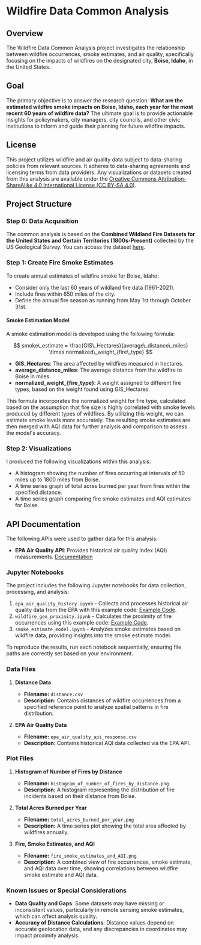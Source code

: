 # Wildfire Data Common Analysis

## Overview
The Wildfire Data Common Analysis project investigates the relationship between wildfire occurrences, smoke estimates, and air quality, specifically focusing on the impacts of wildfires on the designated city, **Boise, Idaho**, in the United States.

## Goal
The primary objective is to answer the research question: **What are the estimated wildfire smoke impacts on Boise, Idaho, each year for the most recent 60 years of wildfire data?** The ultimate goal is to provide actionable insights for policymakers, city managers, city councils, and other civic institutions to inform and guide their planning for future wildfire impacts.

## License
This project utilizes wildfire and air quality data subject to data-sharing policies from relevant sources. It adheres to data-sharing agreements and licensing terms from data providers. Any visualizations or datasets created from this analysis are available under the [Creative Commons Attribution-ShareAlike 4.0 International License (CC BY-SA 4.0)](https://creativecommons.org/licenses/by-sa/4.0/deed.en).

## Project Structure

### Step 0: Data Acquisition
The common analysis is based on the **Combined Wildland Fire Datasets for the United States and Certain Territories (1800s-Present)** collected by the US Geological Survey. You can access the dataset [here](https://www.sciencebase.gov/catalog/item/61aa537dd34eb622f699df81).

### Step 1: Create Fire Smoke Estimates
To create annual estimates of wildfire smoke for Boise, Idaho:
- Consider only the last 60 years of wildland fire data (1961-2021).
- Include fires within 650 miles of the city.
- Define the annual fire season as running from May 1st through October 31st.

#### Smoke Estimation Model
A smoke estimation model is developed using the following formula:

$$
smoke\_estimate = \frac{GIS\_Hectares}{average\_distance\_miles} \times normalized\_weight_{fire\_type}
$$

- **GIS_Hectares**: The area affected by wildfires measured in hectares.
- **average_distance_miles**: The average distance from the wildfire to Boise in miles.
- **normalized_weight_{fire\_type}**: A weight assigned to different fire types, based on the weight found using GIS_Hectares.

This formula incorporates the normalized weight for fire type, calculated based on the assumption that fire size is highly correlated with smoke levels produced by different types of wildfires. By utilizing this weight, we can estimate smoke levels more accurately. The resulting smoke estimates are then merged with AQI data for further analysis and comparison to assess the model's accuracy.

### Step 2: Visualizations
I produced the following visualizations within this analysis:
- A histogram showing the number of fires occurring at intervals of 50 miles up to 1800 miles from Boise.
- A time series graph of total acres burned per year from fires within the specified distance.
- A time series graph comparing fire smoke estimates and AQI estimates for Boise.

## API Documentation
The following APIs were used to gather data for this analysis:
- **EPA Air Quality API**: Provides historical air quality index (AQI) measurements.
[Documentation](https://www.google.com/url?q=https%3A%2F%2Faqs.epa.gov%2Faqsweb%2Fdocuments%2Fdata_api.html)

### Jupyter Notebooks
The project includes the following Jupyter notebooks for data collection, processing, and analysis:
1. `epa_air_quality_history.ipynb` - Collects and processes historical air quality data from the EPA with this example code: [Example Code](https://drive.google.com/file/d/1fwS60QStiMDqwINvW2LEDFBX5xg6Wnmg/view?usp=drive_link).
2. `wildfire_geo_proximity.ipynb` - Calculates the proximity of fire occurrences using this example code: [Example Code](https://drive.google.com/file/d/1B7AGlaW7d-27bHKLVXGBwLt8T-Elx-HB/view?usp=drive_link).
3. `smoke_estimate_model.ipynb` - Analyzes smoke estimates based on wildfire data, providing insights into the smoke estimate model.

To reproduce the results, run each notebook sequentially, ensuring file paths are correctly set based on your environment.

### Data Files
1. **Distance Data**
   - **Filename:** `distance.csv`
   - **Description:** Contains distances of wildfire occurrences from a specified reference point to analyze spatial patterns in fire distribution.

2. **EPA Air Quality Data**
   - **Filename:** `epa_air_quality_api_response.csv`
   - **Description:** Contains historical AQI data collected via the EPA API.

### Plot Files
1. **Histogram of Number of Fires by Distance**
   - **Filename:** `histogram_of_number_of_fires_by_distance.png`
   - **Description:** A histogram representing the distribution of fire incidents based on their distance from Boise.

2. **Total Acres Burned per Year**
   - **Filename:** `total_acres_burned_per_year.png`
   - **Description:** A time series plot showing the total area affected by wildfires annually.

3. **Fire, Smoke Estimates, and AQI**
   - **Filename:** `fire_smoke_estimates_and_AQI.png`
   - **Description:** A combined view of fire occurrences, smoke estimate, and AQI data over time, showing correlations between wildfire smoke estimate and AQI data.

### Known Issues or Special Considerations
- **Data Quality and Gaps**: Some datasets may have missing or inconsistent values, particularly in remote sensing smoke estimates, which can affect analysis quality.
- **Accuracy of Distance Calculations**: Distance values depend on accurate geolocation data, and any discrepancies in coordinates may impact proximity analysis.
